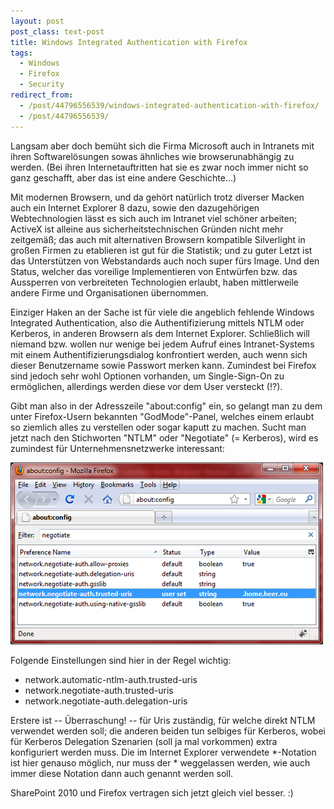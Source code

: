```yaml
---
layout: post
post_class: text-post
title: Windows Integrated Authentication with Firefox
tags:
  - Windows
  - Firefox
  - Security
redirect_from:
  - /post/44796556539/windows-integrated-authentication-with-firefox/
  - /post/44796556539/
---
```

Langsam aber doch bemüht sich die Firma Microsoft auch in Intranets mit ihren Softwarelösungen sowas ähnliches wie browserunabhängig zu werden. (Bei ihren Internetauftritten hat sie es zwar noch immer nicht so ganz geschafft, aber das ist eine andere Geschichte...)

Mit modernen Browsern, und da gehört natürlich trotz diverser Macken auch ein Internet Explorer 8 dazu, sowie den dazugehörigen Webtechnologien lässt es sich auch im Intranet viel schöner arbeiten; ActiveX ist alleine aus sicherheitstechnischen Gründen nicht mehr zeitgemäß; das auch mit alternativen Browsern kompatible Silverlight in großen Firmen zu etablieren ist gut für die Statistik; und zu guter Letzt ist das Unterstützen von Webstandards auch noch super fürs Image. Und den Status, welcher das voreilige Implementieren von Entwürfen bzw. das Aussperren von verbreiteten Technologien erlaubt, haben mittlerweile andere Firme und Organisationen übernommen.

Einziger Haken an der Sache ist für viele die angeblich fehlende Windows Integrated Authentication, also die Authentifizierung mittels NTLM oder Kerberos, in anderen Browsern als dem Internet Explorer. Schließlich will niemand bzw. wollen nur wenige bei jedem Aufruf eines Intranet-Systems mit einem Authentifizierungsdialog konfrontiert werden, auch wenn sich dieser Benutzername sowie Passwort merken kann. Zumindest bei Firefox sind jedoch sehr wohl Optionen vorhanden, um Single-Sign-On zu ermöglichen, allerdings werden diese vor dem User versteckt (!?).

Gibt man also in der Adresszeile "about:config" ein, so gelangt man zu dem unter Firefox-Usern bekannten "GodMode"-Panel, welches einem erlaubt so ziemlich alles zu verstellen oder sogar kaputt zu machen. Sucht man jetzt nach den Stichworten "NTLM" oder "Negotiate" (= Kerberos), wird es zumindest für Unternehmensnetzwerke interessant:

![Firefox auth](/assets/firefox-auth.png)

Folgende Einstellungen sind hier in der Regel wichtig:

* network.automatic-ntlm-auth.trusted-uris
* network.negotiate-auth.trusted-uris
* network.negotiate-auth.delegation-uris

Erstere ist -- Überraschung! -- für Uris zuständig, für welche direkt NTLM verwendet werden soll; die anderen beiden tun selbiges für Kerberos, wobei für Kerberos Delegation Szenarien (soll ja mal vorkommen) extra konfiguriert werden muss. Die im Internet Explorer verwendete *-Notation ist hier genauso möglich, nur muss der * weggelassen werden, wie auch immer diese Notation dann auch genannt werden soll.

SharePoint 2010 und Firefox vertragen sich jetzt gleich viel besser. :)
